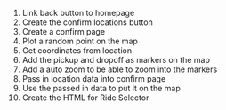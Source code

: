 1. Link back button to homepage
2. Create the confirm locations button
3. Create a confirm page
4. Plot a random point on the map
5. Get coordinates from location
6. Add the pickup and dropoff as markers on the map
7. Add a auto zoom to be able to zoom into the markers
8. Pass in location data into confirm page
9. Use the passed in data to put it on the map
10. Create the HTML for Ride Selector